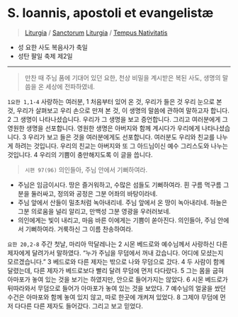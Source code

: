 # S. Ioannis, apostoli et evangelistæ
> [Liturgia](../../README.md) / [Sanctorum](../SS.md)
> [Liturgia](../../README.md) / [Tempus Nativitatis](../LN.md)
* 성 요한 사도 복음사가 축일
* 성탄 팔일 축제 제2일

----

> 만찬 때 주님 품에 기대어 있던 요한, 천상 비밀을 계시받은 복된 사도, 생명의 말씀을 온 세상에 전파하였네.

`1요한 1,1-4` 사랑하는 여러분, 1 처음부터 있어 온 것, 우리가 들은 것 우리 눈으로 본 것, 우리가 살펴보고 우리 손으로 만져 본 것, 이 생명의 말씀에 관하여 말하고자 합니다.
2 그 생명이 나타나셨습니다. 우리가 그 생명을 보고 증언합니다.
그리고 여러분에게 그 영원한 생명을 선포합니다. 영원한 생명은 아버지와 함께 계시다가 우리에게 나타나셨습니다.
3 우리가 보고 들은 것을 여러분에게도 선포합니다.
여러분도 우리와 친교를 나누게 하려는 것입니다. 우리의 친교는 아버지와 또 그 아드님이신 예수 그리스도와 나누는 것입니다.
4 우리의 기쁨이 충만해지도록 이 글을 씁니다.


> `시편 97(96)` 의인들아, 주님 안에서 기뻐하여라.
- 주님은 임금이시다. 땅은 즐거워하고, 수많은 섬들도 기뻐하여라. 흰 구름 먹구름 그분을 둘러싸고, 정의와 공정은 그분 어좌의 바탕이라네.  
- 주님 앞에서 산들이 밀초처럼 녹아내리네. 주님 앞에서 온 땅이 녹아내리네. 하늘은 그분 의로움을 널리 알리고, 만백성 그분 영광을 우러러보네.  
- 의인에게는 빛이 내리고, 마음 바른 이에게는 기쁨이 쏟아진다. 의인들아, 주님 안에서 기뻐하여라. 거룩하신 그 이름 찬송하여라.  


`요한 20,2-8` 주간 첫날, 마리아 막달레나는 2 시몬 베드로와 예수님께서 사랑하신 다른 제자에게 달려가서 말하였다. “누가 주님을 무덤에서 꺼내 갔습니다. 어디에 모셨는지 모르겠습니다.”
3 베드로와 다른 제자는 밖으로 나와 무덤으로 갔다.
4 두 사람이 함께 달렸는데, 다른 제자가 베드로보다 빨리 달려 무덤에 먼저 다다랐다.
5 그는 몸을 굽혀 아마포가 놓여 있는 것을 보기는 하였지만, 안으로 들어가지는 않았다.
6 시몬 베드로가 뒤따라와서 무덤으로 들어가 아마포가 놓여 있는 것을 보았다.
7 예수님의 얼굴을 쌌던 수건은 아마포와 함께 놓여 있지 않고, 따로 한곳에 개켜져 있었다. 
8 그제야 무덤에 먼저 다다른 다른 제자도 들어갔다. 그리고 보고 믿었다.